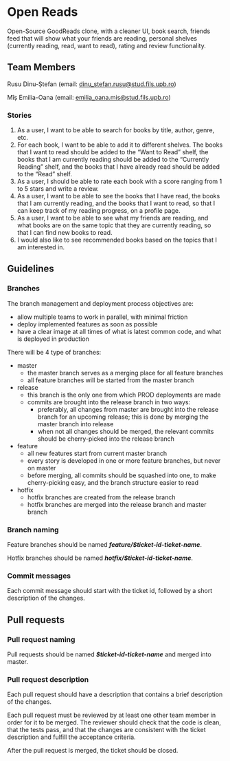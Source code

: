 # Open Reads

Open-Source GoodReads clone, with a cleaner UI, book search, friends feed that will show what your friends are reading, personal shelves (currently reading, read, want to read), rating and review functionality.

## Team Members

Rusu Dinu-Ștefan (email: dinu_stefan.rusu@stud.fils.upb.ro)

Mîș Emilia-Oana (email: emilia_oana.mis@stud.fils.upb.ro)

### Stories

1. As a user, I want to be able to search for books by title, author, genre, etc.
2. For each book, I want to be able to add it to different shelves. The books that I want to read should be added to the “Want to Read” shelf, the books that I am currently reading should be added to the “Currently Reading” shelf, and the books that I have already read should be added to the “Read” shelf.
3. As a user, I should be able to rate each book with a score ranging from 1 to 5 stars and write a review.
4. As a user, I want to be able to see the books that I have read, the books that I am currently reading, and the books that I want to read, so that I can keep track of my reading progress, on a profile page.
5. As a user, I want to be able to see what my friends are reading, and what books are on the same topic that they are currently reading, so that I can find new books to read.
6. I would also like to see recommended books based on the topics that I am interested in.

## Guidelines

### Branches

The branch management and deployment process objectives are:

* allow multiple teams to work in parallel, with minimal friction
* deploy implemented features as soon as possible
* have a clear image at all times of what is latest common code, and what is deployed in production

There will be 4 type of branches:

* master
    * the master branch serves as a merging place for all feature branches
    * all feature branches will be started from the master branch
* release
    * this branch is the only one from which PROD deployments are made
    * commits are brought into the release branch in two ways:
        * preferably, all changes from master are brought into the release branch for an upcoming release; this is done by merging the master branch into release
        * when not all changes should be merged, the relevant commits should be cherry-picked into the release branch
* feature
    * all new features start from current master branch
    * every story is developed in one or more feature branches, but never on master
    * before merging, all commits should be squashed into one, to make cherry-picking easy, and the branch structure easier to read
* hotfix
    * hotfix branches are created from the release branch
    * hotfix branches are merged into the release branch and master branch

### Branch naming

Feature branches should be named ***feature/$ticket-id-ticket-name***.

Hotfix branches should be named ***hotfix/$ticket-id-ticket-name***.

### Commit messages

Each commit message should start with the ticket id, followed by a short description of the changes.

## Pull requests

### Pull request naming

Pull requests should be named ***$ticket-id-ticket-name*** and merged into master.

### Pull request description

Each pull request should have a description that contains a brief description of the changes.

Each pull request must be reviewed by at least one other team member in order for it to be merged. The reviewer should check that the code is clean, that the tests pass, and that the changes are consistent with the ticket description and fulfill the acceptance criteria.

After the pull request is merged, the ticket should be closed.
